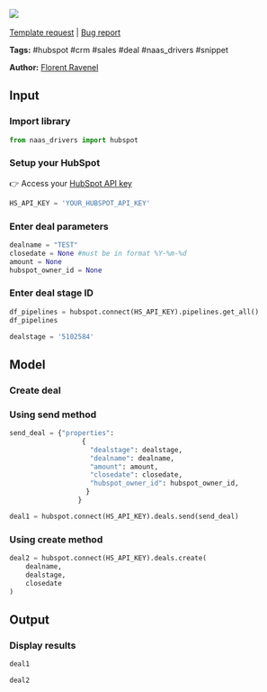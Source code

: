 <a href="https://app.naas.ai/user-redirect/naas/downloader?url=https://raw.githubusercontent.com/jupyter-naas/awesome-notebooks/master/HubSpot/HubSpot_Create_deal.ipynb" target="_parent"><img src="https://naasai-public.s3.eu-west-3.amazonaws.com/open_in_naas.svg"/></a><br><br><a href="https://github.com/jupyter-naas/awesome-notebooks/issues/new?assignees=&labels=&template=template-request.md&title=Tool+-+Action+of+the+notebook+">Template request</a> | <a href="https://github.com/jupyter-naas/awesome-notebooks/issues/new?assignees=&labels=bug&template=bug_report.md&title=HubSpot+-+Create+deal:+Error+short+description">Bug report</a>

**Tags:** #hubspot #crm #sales #deal #naas_drivers #snippet

**Author:** [Florent Ravenel](https://www.linkedin.com/in/florent-ravenel/)

## Input

### Import library


```python
from naas_drivers import hubspot
```

### Setup your HubSpot
👉 Access your [HubSpot API key](https://knowledge.hubspot.com/integrations/how-do-i-get-my-hubspot-api-key)


```python
HS_API_KEY = 'YOUR_HUBSPOT_API_KEY'
```

### Enter deal parameters


```python
dealname = "TEST"
closedate = None #must be in format %Y-%m-%d
amount = None
hubspot_owner_id = None
```

### Enter deal stage ID


```python
df_pipelines = hubspot.connect(HS_API_KEY).pipelines.get_all()
df_pipelines
```


```python
dealstage = '5102584'
```

## Model

### Create deal

### Using send method


```python
send_deal = {"properties": 
                  {
                    "dealstage": dealstage,
                    "dealname": dealname,
                    "amount": amount,
                    "closedate": closedate,
                    "hubspot_owner_id": hubspot_owner_id,
                   }
                 }

deal1 = hubspot.connect(HS_API_KEY).deals.send(send_deal)
```

### Using create method


```python
deal2 = hubspot.connect(HS_API_KEY).deals.create(
    dealname,
    dealstage,
    closedate
)
```

## Output

### Display results


```python
deal1
```


```python
deal2
```
